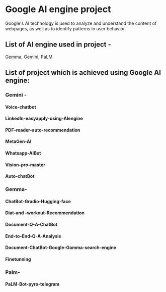 # Google AI engine project
Google's AI technology is used to analyze and understand the content of webpages, as well as to identify patterns in user behavior.
## List of AI engine used in project -
Gemma, Gemini, PaLM
## List of project which is achieved using Google AI engine:
### Gemini - 
#### Voice-chatbot
#### LinkedIn-easyapply-using-AIengine
#### PDF-reader-auto-recommendation
#### MetaGen-AI
#### Whatsapp-AIBot
#### Vision-pro-master
#### Auto-chatBot
### Gemma-
#### ChatBot-Gradio-Hugging-face
#### Diat-and -workout-Recommendation
#### Document-Q-A-ChatBot
#### End-to-End-Q-A-Analysis
#### Document-ChatBot-Google-Gamma-search-engine
#### Finetunning
### Palm-
#### PaLM-Bot-pyro-telegram

